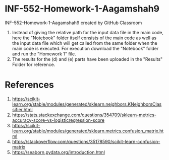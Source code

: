 # INF-552-Homework-1-Aagamshah9

INF-552-Homework-1-Aagamshah9 created by GitHub Classroom

1. Instead of giving the relative path for the input data file in the main code, here the "Notebook" folder itself consists of the main code as well as the input data file which will get called from the same folder when the main code is executed.
For execution download the "Notebook" folder and run the "Homework 1" file.
2. The results for the (d) and (e) parts have been uploaded in the "Results" Folder for reference.

# References
1. https://scikit-learn.org/stable/modules/generated/sklearn.neighbors.KNeighborsClassifier.html
2. https://stats.stackexchange.com/questions/354709/sklearn-metrics-accuracy-score-vs-logisticregression-score
3. https://scikit-learn.org/stable/modules/generated/sklearn.metrics.confusion_matrix.html
4. https://stackoverflow.com/questions/35178590/scikit-learn-confusion-matrix
5. https://seaborn.pydata.org/introduction.html
